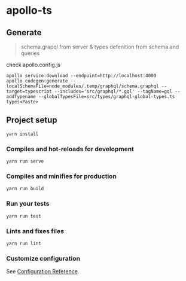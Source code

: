 # apollo-ts

## Generate
>schema.grapql from server & types defenition from schema and queries

check apollo.config.js

```
apollo service:download --endpoint=http://localhost:4000
apollo codegen:generate --localSchemaFile=node_modules/.temp/graphql/schema.graphql --target=typescript --includes='src/graphql/*.gql' --tagName=gql --addTypename --globalTypesFile=src/types/graphql-global-types.ts types<Paste>
```

## Project setup
```
yarn install
```

### Compiles and hot-reloads for development
```
yarn run serve
```

### Compiles and minifies for production
```
yarn run build
```

### Run your tests
```
yarn run test
```

### Lints and fixes files
```
yarn run lint
```

### Customize configuration
See [Configuration Reference](https://cli.vuejs.org/config/).
